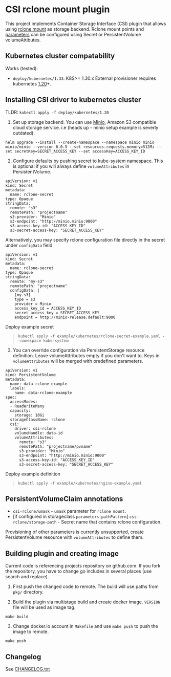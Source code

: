 
# CSI rclone mount plugin

This project implements Container Storage Interface (CSI) plugin that allows using [rclone mount](https://rclone.org/) as storage backend. Rclone mount points and [parameters](https://rclone.org/commands/rclone_mount/) can be configured using Secret or PersistentVolume volumeAttibutes. 

## Kubernetes cluster compatability
Works (tested):
- `deploy/kubernetes/1.33`: K8S>= 1.30.x External provisioner requires kubernetes [1.20](https://github.com/kubernetes-csi/external-provisioner?tab=readme-ov-file#compatibility)+.

## Installing CSI driver to kubernetes cluster
TLDR: `kubectl apply -f deploy/kubernetes/1.20`

1. Set up storage backend. You can use [Minio](https://min.io/), Amazon S3 compatible cloud storage service.
i.e (heads up - minio setup example is severly outdated). 
```
helm upgrade --install --create-namespace --namespace minio minio minio/minio --version 6.0.5 --set resources.requests.memory=512Mi --set secretKey=SECRET_ACCESS_KEY --set accessKey=ACCESS_KEY_ID
```

2. Configure defaults by pushing secret to kube-system namespace. This is optional if you will always define `volumeAttributes` in PersistentVolume.

```
apiVersion: v1
kind: Secret
metadata:
  name: rclone-secret
type: Opaque
stringData:
  remote: "s3"
  remotePath: "projectname"
  s3-provider: "Minio"
  s3-endpoint: "http://minio.minio:9000"
  s3-access-key-id: "ACCESS_KEY_ID"
  s3-secret-access-key: "SECRET_ACCESS_KEY"
```

Alternatively, you may specify rclone configuration file directly in the secret under `configData` field.

```
apiVersion: v1
kind: Secret
metadata:
  name: rclone-secret
type: Opaque
stringData:
  remote: "my-s3"
  remotePath: "projectname"
  configData: |
    [my-s3]
    type = s3
    provider = Minio
    access_key_id = ACCESS_KEY_ID
    secret_access_key = SECRET_ACCESS_KEY
    endpoint = http://minio-release.default:9000
```

Deploy example secret
> `kubectl apply -f example/kubernetes/rclone-secret-example.yaml --namespace kube-system`

3. You can override configuration via PersistentStorage resource definition. Leave volumeAttributes empty if you don't want to. Keys in `volumeAttributes` will be merged with predefined parameters.

```
apiVersion: v1
kind: PersistentVolume
metadata:
  name: data-rclone-example
  labels:
    name: data-rclone-example
spec:
  accessModes:
  - ReadWriteMany
  capacity:
    storage: 10Gi
  storageClassName: rclone
  csi:
    driver: csi-rclone
    volumeHandle: data-id
    volumeAttributes:
      remote: "s3"
      remotePath: "projectname/pvname"
      s3-provider: "Minio"
      s3-endpoint: "http://minio.minio:9000"
      s3-access-key-id: "ACCESS_KEY_ID"
      s3-secret-access-key: "SECRET_ACCESS_KEY"
```

Deploy example definition
> `kubectl apply -f example/kubernetes/nginx-example.yaml`


## PersistentVolumeClaim annotations

- `csi-rclone/umask` - `umask` parameter for `rclone mount`.
- [if configured in storageclass `parameters.pathPattern`] `csi-rclone/storage-path` - Secret name that contains rclone configuration.

Provisioning of other parameters is currently unsupported, create PersistentVolume resource with `volumeAttributes` to define them.

## Building plugin and creating image
Current code is referencing projects repository on github.com. If you fork the repository, you have to change go includes in several places (use search and replace).


1. First push the changed code to remote. The build will use paths from `pkg/` directory.

2. Build the plugin via multistage build and create docker image. `VERSION` file will be used as image tag.
```
make build
```

3. Change docker.io account in `Makefile` and use `make push` to push the image to remote. 
``` 
make push
```
## Changelog

See [CHANGELOG.txt](CHANGELOG.txt)
